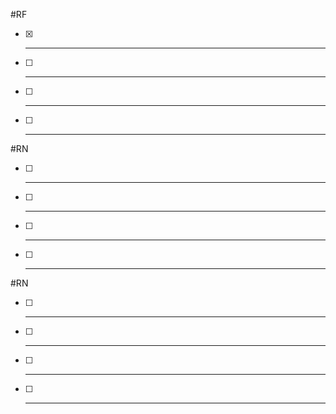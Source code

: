 #RF

- [x] ------------------
- [ ] ------------------
- [ ] ------------------
- [ ] ------------------

#RN

- [ ] ------------------
- [ ] ------------------
- [ ] ------------------
- [ ] ------------------

#RN

- [ ] ------------------
- [ ] ------------------
- [ ] ------------------
- [ ] ------------------